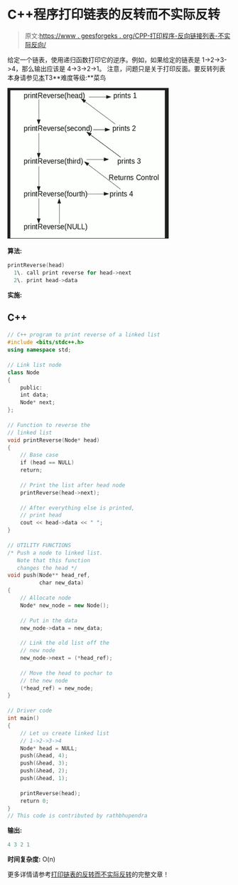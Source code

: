# C++程序打印链表的反转而不实际反转

> 原文:[https://www . geesforgeks . org/CPP-打印程序-反向链接列表-不实际反向/](https://www.geeksforgeeks.org/cpp-program-for-printing-reverse-of-a-linked-list-without-actually-reversing/)

给定一个链表，使用递归函数打印它的逆序。例如，如果给定的链表是 1->2->3->4，那么输出应该是 4->3->2->1。
注意，问题只是关于打印反面。要反转列表本身请参见[本](https://www.geeksforgeeks.org/reverse-a-linked-list/)T3**难度等级:**菜鸟

![reverse-a-link-list](img/2887a61ccc887b8c68af722f22f72ab8.png)

**算法:**

```cpp
printReverse(head)
  1\. call print reverse for head->next
  2\. print head->data
```

**实施:**

## C++

```cpp
// C++ program to print reverse of a linked list 
#include <bits/stdc++.h>
using namespace std;

// Link list node 
class Node 
{ 
    public:
    int data; 
    Node* next; 
}; 

// Function to reverse the 
// linked list 
void printReverse(Node* head) 
{ 
    // Base case 
    if (head == NULL) 
    return; 

    // Print the list after head node 
    printReverse(head->next); 

    // After everything else is printed, 
    // print head 
    cout << head->data << " "; 
} 

// UTILITY FUNCTIONS
/* Push a node to linked list. 
   Note that this function 
   changes the head */
void push(Node** head_ref, 
          char new_data) 
{ 
    // Allocate node 
    Node* new_node = new Node();

    // Put in the data 
    new_node->data = new_data; 

    // Link the old list off the 
    // new node 
    new_node->next = (*head_ref); 

    // Move the head to pochar to 
    // the new node 
    (*head_ref) = new_node; 
} 

// Driver code
int main() 
{ 
    // Let us create linked list 
    // 1->2->3->4 
    Node* head = NULL; 
    push(&head, 4); 
    push(&head, 3); 
    push(&head, 2); 
    push(&head, 1); 

    printReverse(head); 
    return 0; 
} 
// This code is contributed by rathbhupendra
```

**输出:**

```cpp
4 3 2 1
```

**时间复杂度:** O(n)

更多详情请参考[打印链表的反转而不实际反转](https://www.geeksforgeeks.org/print-reverse-of-a-linked-list-without-actually-reversing/)的完整文章！